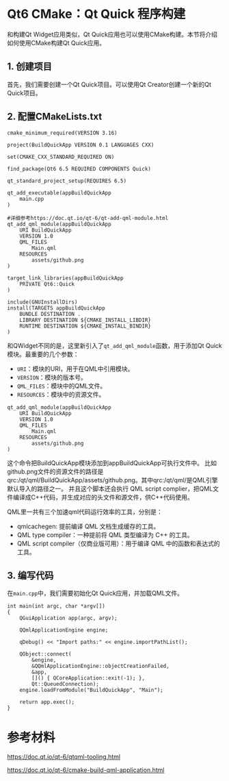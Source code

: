 # Qt6 CMake：Qt Quick 程序构建
和构建Qt Widget应用类似，Qt Quick应用也可以使用CMake构建。本节将介绍如何使用CMake构建Qt Quick应用。

## 1. 创建项目
首先，我们需要创建一个Qt Quick项目。可以使用Qt Creator创建一个新的Qt Quick项目。

## 2. 配置CMakeLists.txt
```
cmake_minimum_required(VERSION 3.16)

project(BuildQuickApp VERSION 0.1 LANGUAGES CXX)

set(CMAKE_CXX_STANDARD_REQUIRED ON)

find_package(Qt6 6.5 REQUIRED COMPONENTS Quick)

qt_standard_project_setup(REQUIRES 6.5)

qt_add_executable(appBuildQuickApp
    main.cpp
)

#详细参考https://doc.qt.io/qt-6/qt-add-qml-module.html
qt_add_qml_module(appBuildQuickApp
    URI BuildQuickApp
    VERSION 1.0
    QML_FILES
        Main.qml
    RESOURCES
        assets/github.png
)

target_link_libraries(appBuildQuickApp
    PRIVATE Qt6::Quick
)

include(GNUInstallDirs)
install(TARGETS appBuildQuickApp
    BUNDLE DESTINATION .
    LIBRARY DESTINATION ${CMAKE_INSTALL_LIBDIR}
    RUNTIME DESTINATION ${CMAKE_INSTALL_BINDIR}
)

```
和QWidget不同的是，这里新引入了`qt_add_qml_module`函数，用于添加Qt Quick模块。最重要的几个参数：
- `URI`：模块的URI，用于在QML中引用模块。
- `VERSION`：模块的版本号。
- `QML_FILES`：模块中的QML文件。
- `RESOURCES`：模块中的资源文件。
```
qt_add_qml_module(appBuildQuickApp
    URI BuildQuickApp
    VERSION 1.0
    QML_FILES
        Main.qml
    RESOURCES
        assets/github.png
)
```
这个命令把BuildQuickApp模块添加到appBuildQuickApp可执行文件中。
比如github.png文件的资源文件的路径是qrc:/qt/qml/BuildQuickApp/assets/github.png。其中qrc:/qt/qml/是QML引擎默认导入的路径之一。
并且这个脚本还会执行 QML script complier，把QML文件编译成C++代码，并生成对应的头文件和源文件，供C++代码使用。

QML里一共有三个加速qml代码运行效率的工具，分别是：
- qmlcachegen: 提前编译 QML 文档生成缓存的工具。
- QML type compiler：一种提前将 QML 类型编译为 C++ 的工具。
- QML script compiler（仅商业版可用）：用于编译 QML 中的函数和表达式的工具。


## 3. 编写代码
在`main.cpp`中，我们需要初始化Qt Quick应用，并加载QML文件。
```
int main(int argc, char *argv[])
{
    QGuiApplication app(argc, argv);

    QQmlApplicationEngine engine;

    qDebug() << "Import paths:" << engine.importPathList();

    QObject::connect(
        &engine,
        &QQmlApplicationEngine::objectCreationFailed,
        &app,
        []() { QCoreApplication::exit(-1); },
        Qt::QueuedConnection);
    engine.loadFromModule("BuildQuickApp", "Main");

    return app.exec();
}
```

# 参考材料
https://doc.qt.io/qt-6/qtqml-tooling.html

https://doc.qt.io/qt-6/cmake-build-qml-application.html